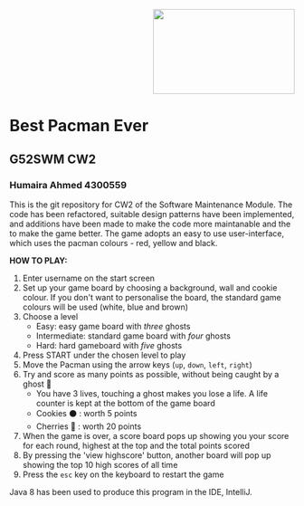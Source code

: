 <p align="right">
<img src="https://lh3.googleusercontent.com/O2_cG77yqFdq_eLvRkOVrP_htI02KQwjE8t61Y-YNsb-rRySpEF0d-3MOZb6SOrYqCyI" alt="" width=250 height=150>
</p>

# Best Pacman Ever
## G52SWM CW2
### Humaira Ahmed 4300559

This is the git repository for CW2 of the Software Maintenance Module. 
The code has been refactored, suitable design patterns have been implemented, and additions have been made to make the code more maintanable and the to make the game better.
The game adopts an easy to use user-interface, which uses the pacman colours - red, yellow and black. 

**HOW TO PLAY:**
1. Enter username on the start screen
2. Set up your game board by choosing a background, wall and cookie colour. If you don't want to personalise the board, the standard game colours will be used (white, blue and brown)
3. Choose a level
    - Easy: easy game board with _three_ ghosts
    - Intermediate: standard game board with _four_ ghosts
    - Hard: hard gameboard with _five_ ghosts 
4. Press START under the chosen level to play
5. Move the Pacman using the arrow keys (`up`, `down`, `left`, `right`)
6. Try and score as many points as possible, without being caught by a ghost :ghost:
    - You have 3 lives, touching a ghost makes you lose a life. A life counter is kept at the bottom of the game board 
    - Cookies :black_circle: : worth 5 points
    - Cherries :cherries: :  worth 20 points 
7. When the game is over, a score board pops up showing you your score for each round, highest at the top and the total points scored
8. By pressing the 'view highscore' button, another board will pop up showing the top 10 high scores of all time 
9. Press the `esc` key on the keyboard to restart the game

Java 8 has been used to produce this program in the IDE, IntelliJ. 
